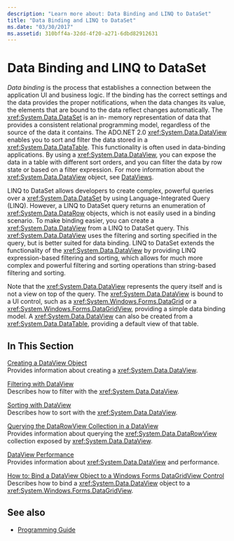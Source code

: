 ```yaml
---
description: "Learn more about: Data Binding and LINQ to DataSet"
title: "Data Binding and LINQ to DataSet"
ms.date: "03/30/2017"
ms.assetid: 310bff4a-32dd-4f20-a271-6dbd82912631
---
```

# Data Binding and LINQ to DataSet

*Data binding* is the process that establishes a connection between the application UI and business logic. If the binding has the correct settings and the data provides the proper notifications, when the data changes its value, the elements that are bound to the data reflect changes automatically. The <xref:System.Data.DataSet> is an in- memory representation of data that provides a consistent relational programming model, regardless of the source of the data it contains. The ADO.NET 2.0 <xref:System.Data.DataView> enables you to sort and filter the data stored in a <xref:System.Data.DataTable>. This functionality is often used in data-binding applications. By using a <xref:System.Data.DataView>, you can expose the data in a table with different sort orders, and you can filter the data by row state or based on a filter expression. For more information about the <xref:System.Data.DataView> object, see [DataViews](./dataset-datatable-dataview/dataviews.md).  
  
 LINQ to DataSet allows developers to create complex, powerful queries over a <xref:System.Data.DataSet> by using Language-Integrated Query (LINQ). However, a LINQ to DataSet query returns an enumeration of <xref:System.Data.DataRow> objects, which is not easily used in a binding scenario. To make binding easier, you can create a <xref:System.Data.DataView> from a LINQ to DataSet query. This <xref:System.Data.DataView> uses the filtering and sorting specified in the query, but is better suited for data binding. LINQ to DataSet extends the functionality of the <xref:System.Data.DataView> by providing LINQ expression-based filtering and sorting, which allows for much more complex and powerful filtering and sorting operations than string-based filtering and sorting.  
  
 Note that the <xref:System.Data.DataView> represents the query itself and is not a view on top of the query. The <xref:System.Data.DataView> is bound to a UI control, such as a <xref:System.Windows.Forms.DataGrid> or a <xref:System.Windows.Forms.DataGridView>, providing a simple data binding model. A <xref:System.Data.DataView> can also be created from a <xref:System.Data.DataTable>, providing a default view of that table.  
  
## In This Section  

 [Creating a DataView Object](creating-a-dataview-object-linq-to-dataset.md)  
 Provides information about creating a <xref:System.Data.DataView>.  
  
 [Filtering with DataView](filtering-with-dataview-linq-to-dataset.md)  
 Describes how to filter with the <xref:System.Data.DataView>.  
  
 [Sorting with DataView](sorting-with-dataview-linq-to-dataset.md)  
 Describes how to sort with the <xref:System.Data.DataView>.  
  
 [Querying the DataRowView Collection in a DataView](querying-the-datarowview-collection-in-a-dataview.md)  
 Provides information about querying the <xref:System.Data.DataRowView> collection exposed by <xref:System.Data.DataView>.  
  
 [DataView Performance](dataview-performance.md)  
 Provides information about <xref:System.Data.DataView> and performance.  
  
 [How to: Bind a DataView Object to a Windows Forms DataGridView Control](how-to-bind-a-dataview-object-to-a-winforms-datagridview-control.md)  
 Describes how to bind a <xref:System.Data.DataView> object to a <xref:System.Windows.Forms.DataGridView>.  
  
## See also

- [Programming Guide](programming-guide-linq-to-dataset.md)
